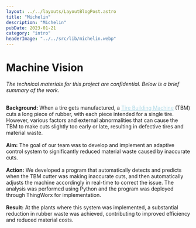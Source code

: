 ```yaml
---
layout: ../../layouts/LayoutBlogPost.astro
title: "Michelin"
description: "Michelin"
pubDate: 2023-01-21
category: "intro"
headerImage: "../../src/lib/michelin.webp"
---
```


# Machine Vision

_The technical materials for this project are confidential. Below is a brief summary of the work._
<br><br>

**Background:** When a tire gets manufactured, a [<a href="https://www.youtube.com/watch?v=pYzz2MaZo6A" style="color: lightblue;" target="_blank">Tire Building Machine</a>](https://www.youtube.com/watch?v=pYzz2MaZo6A) (TBM) cuts a long piece of rubber, with each piece intended for a single tire. However, various factors and external abnormalities that can cause the TBM to make cuts slightly too early or late, resulting in defective tires and material waste.
<br><br>
**Aim:** The goal of our team was to develop and implement an adaptive control system to  significantly reduced material waste caused by inaccurate cuts.
<br><br>
**Action:** We developed a program that automatically detects and predicts when the TBM cutter was making inaccurate cuts, and then automatically adjusts the machine accordingly in real-time to correct the issue. The analysis was performed using Python and the program was deployed through ThingWorx for implementation.
<br><br>
**Result:** At the plants where this system was implemented, a substantial reduction in rubber waste was achieved, contributing to improved efficiency and reduced material costs.

